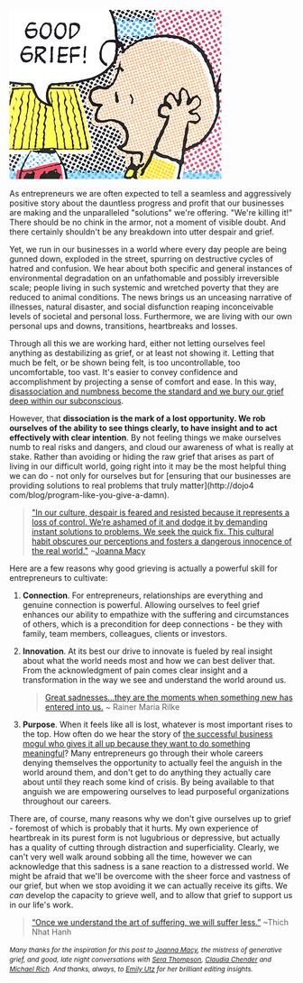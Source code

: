 ![goodgrief.jpg](assets/b.jpeg)  

As entrepreneurs we are often expected to tell a seamless and aggressively positive story about the dauntless progress and profit that our businesses are making and the unparalleled "solutions" we're offering. "We're killing it!" There should be no chink in the armor, not a moment of visible doubt. And there certainly shouldn't be any breakdown into utter despair and grief. 

Yet, we run in our businesses in a world where every day people are being gunned down, exploded in the street, spurring on destructive cycles of hatred and confusion. We hear about both specific and general instances of environmental degradation on an unfathomable and possibly irreversible scale; people living in such systemic and wretched poverty that they are reduced to animal conditions. The news brings us an unceasing narrative of illnesses, natural disaster, and social disfunction reaping inconceivable levels of societal and personal loss. Furthermore, we are living with our own personal ups and downs, transitions, heartbreaks and losses. 

Through all this we are working hard, either not letting ourselves feel anything as destabilizing as grief, or at least not showing it. Letting that much be felt, or be shown being felt, is too uncontrollable, too uncomfortable, too vast. It's easier to convey confidence and accomplishment by projecting a sense of comfort and ease. In this way, [disassociation and numbness become the standard and we bury our grief deep within our subconscious](http://www.theguardian.com/sustainable-business/2014/oct/02/grieving-pathway-destructive-economic-system).

However, that **dissociation is the mark of a lost opportunity. We rob ourselves of the ability to see things clearly, to have insight and to act effectively with clear intention**. By not feeling things we make ourselves numb to real risks and dangers, and cloud our awareness of what is really at stake. Rather than avoiding or hiding the raw grief that arises as part of living in our difficult world, going right into it may be the most helpful thing we can do - not only for ourselves but for [ensuring that our businesses are providing solutions to real problems that truly matter](http://dojo4
com/blog/program-like-you-give-a-damn). 

> ["In our culture, despair is feared and resisted because it represents a loss of control. We’re ashamed of it and dodge it by demanding instant solutions to problems. We seek the quick fix. This cultural habit obscures our perceptions and fosters a dangerous innocence of the real world."](http://www.yesmagazine.org/issues/climate-solutions/the-greatest-danger) ~[Joanna Macy](http://www.joannamacy.net/aboutjoannamacy.html)

Here are a few reasons why good grieving is actually a powerful skill for entrepreneurs to cultivate:
 
1. **Connection**. For entrepreneurs, relationships are everything and genuine connection is powerful. Allowing ourselves to feel grief enhances our ability to empathize with the suffering and circumstances of others, which is a precondition for deep connections - be they with family, team members, colleagues, clients or investors.   

2. **Innovation**. At its best our drive to innovate is fueled by real insight about what the world needs most and how we can best deliver that. From the acknowledgment of pain comes clear insight and a transformation in the way we see and understand the world around us. 

    > [Great sadnesses...they are the moments when     something new has entered into us.](https://www.brainpickings.org/2015/03/10/rilke-letters-to-a-young-poet-sadness/) ~ Rainer Maria Rilke 

3. **Purpose**. When it feels like all is lost, whatever is most important rises to the top. How often do we hear the story of [the successful business mogul who gives it all up because they want to do something meaningful](http://news.nationalgeographic.com/energy/2015/10/151006-energy-drink-billionaire-wants-to-power-homes-with-bikes/)? Many entrepreneurs go through their whole careers denying themselves the opportunity to actually feel the anguish in the world around them, and don't get to do anything they actually care about until they reach some kind of crisis. By being available to that anguish we are empowering ourselves to lead purposeful organizations throughout our careers. 

There are, of course, many reasons why we don't give ourselves up to grief - foremost of which is probably that it hurts. My own experience of heartbreak in its purest form is not lugubrious or depressive, but actually has a quality of cutting through distraction and superficiality. Clearly, we can't very well walk around sobbing all the time, however we can acknowledge that this sadness is a sane reaction to a distressed world. We might be afraid that we'll be overcome with the sheer force and vastness of our grief, but when we stop avoiding it we can actually receive its gifts. We *can* develop the capacity to grieve well, and to allow that grief to support us in our life's work.

>[“Once we understand the art of suffering, we will suffer less.”](http://peacethroughgrief.com/tag/thich-nhat-hanh/) ~Thich Nhat Hanh


<small>*Many thanks for the inspiration for this post to [Joanna Macy](http://workthatreconnects.org/), the mistress of generative grief, and good, late night conversations with [Sera Thompson](http://www.a-new-leaf.ca/New_Leaf/Bio.html), [Claudia Chender](http://www.mindful.org/about-mindful/) and [Michael Rich](http://www.goodworkcoaching.com/about-michael/). And thanks, always, to [Emily Utz](http://dojo4.com/team/emily-utz) for her brilliant editing insights.*</small>



